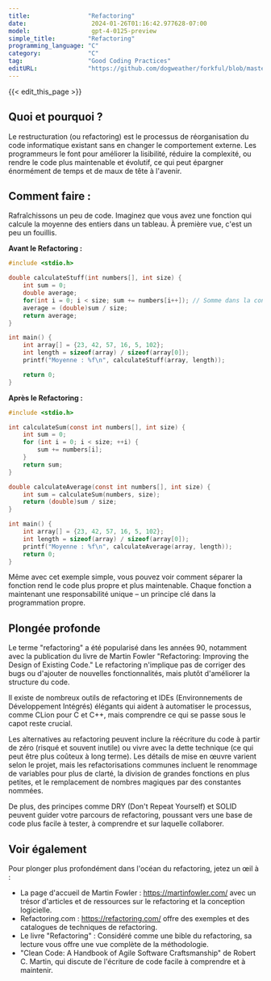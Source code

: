 ```yaml
---
title:                "Refactoring"
date:                  2024-01-26T01:16:42.977628-07:00
model:                 gpt-4-0125-preview
simple_title:         "Refactoring"
programming_language: "C"
category:             "C"
tag:                  "Good Coding Practices"
editURL:              "https://github.com/dogweather/forkful/blob/master/content/fr/c/refactoring.md"
---
```


{{< edit_this_page >}}

## Quoi et pourquoi ?
Le restructuration (ou refactoring) est le processus de réorganisation du code informatique existant sans en changer le comportement externe. Les programmeurs le font pour améliorer la lisibilité, réduire la complexité, ou rendre le code plus maintenable et évolutif, ce qui peut épargner énormément de temps et de maux de tête à l'avenir.

## Comment faire :
Rafraîchissons un peu de code. Imaginez que vous avez une fonction qui calcule la moyenne des entiers dans un tableau. À première vue, c'est un peu un fouillis.

**Avant le Refactoring :**
```C
#include <stdio.h>

double calculateStuff(int numbers[], int size) {
    int sum = 0;
    double average;
    for(int i = 0; i < size; sum += numbers[i++]); // Somme dans la condition de la boucle for, aïe !
    average = (double)sum / size;
    return average;
}

int main() {
    int array[] = {23, 42, 57, 16, 5, 102};
    int length = sizeof(array) / sizeof(array[0]);
    printf("Moyenne : %f\n", calculateStuff(array, length));

    return 0;
}
```

**Après le Refactoring :**
```C
#include <stdio.h>

int calculateSum(const int numbers[], int size) {
    int sum = 0;
    for (int i = 0; i < size; ++i) {
        sum += numbers[i];
    }
    return sum;
}

double calculateAverage(const int numbers[], int size) {
    int sum = calculateSum(numbers, size);
    return (double)sum / size;
}

int main() {
    int array[] = {23, 42, 57, 16, 5, 102};
    int length = sizeof(array) / sizeof(array[0]);
    printf("Moyenne : %f\n", calculateAverage(array, length));
    return 0;
}
```
Même avec cet exemple simple, vous pouvez voir comment séparer la fonction rend le code plus propre et plus maintenable. Chaque fonction a maintenant une responsabilité unique – un principe clé dans la programmation propre.

## Plongée profonde
Le terme "refactoring" a été popularisé dans les années 90, notamment avec la publication du livre de Martin Fowler "Refactoring: Improving the Design of Existing Code." Le refactoring n'implique pas de corriger des bugs ou d'ajouter de nouvelles fonctionnalités, mais plutôt d'améliorer la structure du code.

Il existe de nombreux outils de refactoring et IDEs (Environnements de Développement Intégrés) élégants qui aident à automatiser le processus, comme CLion pour C et C++, mais comprendre ce qui se passe sous le capot reste crucial.

Les alternatives au refactoring peuvent inclure la réécriture du code à partir de zéro (risqué et souvent inutile) ou vivre avec la dette technique (ce qui peut être plus coûteux à long terme). Les détails de mise en œuvre varient selon le projet, mais les refactorisations communes incluent le renommage de variables pour plus de clarté, la division de grandes fonctions en plus petites, et le remplacement de nombres magiques par des constantes nommées.

De plus, des principes comme DRY (Don't Repeat Yourself) et SOLID peuvent guider votre parcours de refactoring, poussant vers une base de code plus facile à tester, à comprendre et sur laquelle collaborer.

## Voir également
Pour plonger plus profondément dans l'océan du refactoring, jetez un œil à :

- La page d'accueil de Martin Fowler : https://martinfowler.com/ avec un trésor d'articles et de ressources sur le refactoring et la conception logicielle.
- Refactoring.com : https://refactoring.com/ offre des exemples et des catalogues de techniques de refactoring.
- Le livre "Refactoring" : Considéré comme une bible du refactoring, sa lecture vous offre une vue complète de la méthodologie.
- "Clean Code: A Handbook of Agile Software Craftsmanship" de Robert C. Martin, qui discute de l'écriture de code facile à comprendre et à maintenir.
